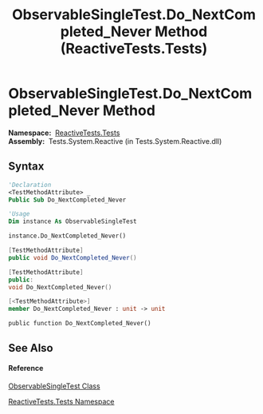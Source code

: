 ﻿---
title: ObservableSingleTest.Do_NextCompleted_Never Method  (ReactiveTests.Tests)
TOCTitle: Do_NextCompleted_Never Method
ms:assetid: M:ReactiveTests.Tests.ObservableSingleTest.Do_NextCompleted_Never
ms:mtpsurl: https://msdn.microsoft.com/en-us/library/reactivetests.tests.observablesingletest.do_nextcompleted_never(v=VS.103)
ms:contentKeyID: 36619256
ms.date: 06/28/2011
mtps_version: v=VS.103
f1_keywords:
- ReactiveTests.Tests.ObservableSingleTest.Do_NextCompleted_Never
dev_langs:
- CSharp
- JScript
- VB
- FSharp
- c++
---

# ObservableSingleTest.Do\_NextCompleted\_Never Method

**Namespace:**  [ReactiveTests.Tests](hh289046\(v=vs.103\).md)  
**Assembly:**  Tests.System.Reactive (in Tests.System.Reactive.dll)

## Syntax

``` vb
'Declaration
<TestMethodAttribute> _
Public Sub Do_NextCompleted_Never
```

``` vb
'Usage
Dim instance As ObservableSingleTest

instance.Do_NextCompleted_Never()
```

``` csharp
[TestMethodAttribute]
public void Do_NextCompleted_Never()
```

``` c++
[TestMethodAttribute]
public:
void Do_NextCompleted_Never()
```

``` fsharp
[<TestMethodAttribute>]
member Do_NextCompleted_Never : unit -> unit 
```

``` jscript
public function Do_NextCompleted_Never()
```

## See Also

#### Reference

[ObservableSingleTest Class](hh315143\(v=vs.103\).md)

[ReactiveTests.Tests Namespace](hh289046\(v=vs.103\).md)

